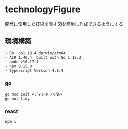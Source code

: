 # technologyFigure
開発に使用した技術を表す図を簡単に作成できるようにする

## 環境構築
```
- Go  go1.18.4 darwin/arm64
- AIR 1.40.4, built with Go 1.18.3
- node v16.17.1
- npm 8.15.0
- typescript Version 4.8.4
```

### go
```
go mod init <ディレクトリ名>
go mot tidy
```
### react
```
npm i
```



